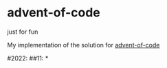 # advent-of-code
just for fun

My implementation of the solution for 
[advent-of-code](https://adventofcode.com/2022/about)


#2022:
    ##11: *
